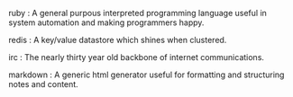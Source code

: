 ruby
: A general purpous interpreted programming language useful in system automation and making programmers happy.

redis
: A key/value datastore which shines when clustered.

irc
: The nearly thirty year old backbone of internet communications.

markdown
: A generic html generator useful for formatting and structuring notes and content.

